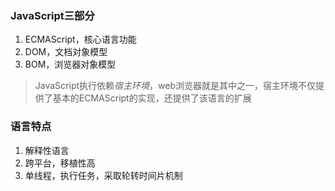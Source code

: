 ### JavaScript三部分
1. ECMAScript，核心语言功能
2. DOM，文档对象模型
3. BOM，浏览器对象模型
> JavaScript执行依赖*宿主环境*，web浏览器就是其中之一，宿主环境不仅提供了基本的ECMAScript的实现，还提供了该语言的扩展
### 语言特点
1. 解释性语言
2. 跨平台，移植性高
3. 单线程，执行任务，采取轮转时间片机制
